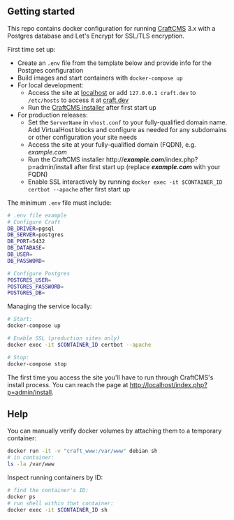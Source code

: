 ## Getting started

This repo contains docker configuration for running [CraftCMS](https://craftcms.com/) 3.x
with a Postgres database and Let's Encrypt for SSL/TLS encryption.

First time set up:

- Create an `.env` file from the template below and provide info for the Postgres configuration
- Build images and start containers with `docker-compose up`
- For local development:
    - Access the site at [localhost](http://localhost) or add `127.0.0.1 craft.dev` to `/etc/hosts` to access it at [craft.dev](http://craft.dev)
    - Run the [CraftCMS installer](http://localhost/index.php?p=admin/install) after first start up
- For production releases:
    - Set the `ServerName` in `vhost.conf` to your fully-qualified domain name. Add VirtualHost blocks and configure as needed for any subdomains or other configuration your site needs
    - Access the site at your fully-qualified domain (FQDN), e.g. _example.com_
    - Run the CraftCMS installer http://___example.com___/index.php?p=admin/install after first start up (replace ___example.com___ with your FQDN)
    - Enable SSL interactively by running `docker exec -it $CONTAINER_ID certbot --apache` after first start up


The minimum `.env` file must include:
```sh
# .env file example
# Configure Craft
DB_DRIVER=pgsql
DB_SERVER=postgres
DB_PORT=5432
DB_DATABASE=
DB_USER=
DB_PASSWORD=

# Configure Postgres
POSTGRES_USER=
POSTGRES_PASSWORD=
POSTGRES_DB=
```

Managing the service locally:
```sh
# Start:
docker-compose up

# Enable SSL (production sites only)
docker exec -it $CONTAINER_ID certbot --apache

# Stop:
docker-compose stop
```

The first time you access the site you'll have to run through CraftCMS's
install process. You can reach the page at [http://localhost/index.php?p=admin/install](http://localhost/index.php?p=admin/install).

## Help

You can manually verify docker volumes by attaching them to a temporary container:
```sh
docker run -it -v "craft_www:/var/www" debian sh
# in container:
ls -la /var/www
```

Inspect running containers by ID:
```sh
# find the container's ID:
docker ps
# run shell within that container:
docker exec -it $CONTAINER_ID sh
```
